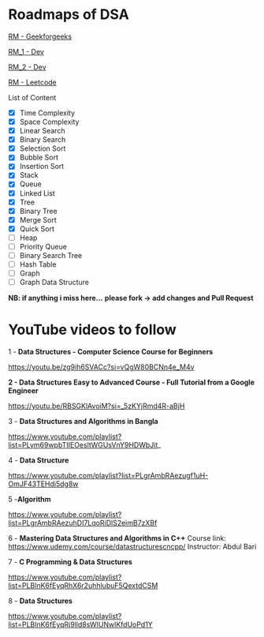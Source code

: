 # Roadmaps of DSA

[RM - Geekforgeeks](https://www.notion.so/RM-Geekforgeeks-4287328bd3af4ca8bc24503582822c91?pvs=21)

[RM_1 - Dev](https://www.notion.so/RM_1-Dev-099eecf2a8bf409f857a98c0e7d56433?pvs=21)

[RM_2 - Dev](https://www.notion.so/RM_2-Dev-83eef67c7aa74cc7af580646a099fdd5?pvs=21)

[RM - Leetcode](https://www.notion.so/RM-Leetcode-8503632afaad42ccbd9e635c03670528?pvs=21)

List of Content

- [x]  Time Complexity
- [x]  Space Complexity
- [x]  Linear Search
- [x]  Binary Search
- [x]  Selection Sort
- [x]  Bubble Sort
- [x]  Insertion Sort
- [x]  Stack
- [x]  Queue
- [x]  Linked List
- [x]  Tree
- [x]  Binary Tree
- [x]  Merge Sort
- [x]  Quick Sort
- [ ]  Heap
- [ ]  Priority Queue
- [ ]  Binary Search Tree
- [ ]  Hash Table
- [ ]  Graph
- [ ]  Graph Data Structure

**NB: if anything i miss here...**
**please fork -> add changes and Pull Request**

# YouTube videos to follow

1 - **Data Structures - Computer Science Course for Beginners**

https://youtu.be/zg9ih6SVACc?si=vQgW80BCNn4e_M4v

**2 - Data Structures Easy to Advanced Course - Full Tutorial from a Google Engineer**

https://youtu.be/RBSGKlAvoiM?si=_5zKYjRmd4R-aBjH

3 - **Data Structures and Algorithms in Bangla**

https://www.youtube.com/playlist?list=PLym69wpbTIIEOesltWGUsVnY9HDWbJit_

4 - **Data Structure**

https://www.youtube.com/playlist?list=PLgrAmbRAezugf1uH-OmJF43TEHdi5dg8w

5 -**Algorithm**

https://www.youtube.com/playlist?list=PLgrAmbRAezuhDI7LqoRiDlS2eimB7zXBf

6 - **Mastering Data Structures and Algorithms in C++**
Course link: https://www.udemy.com/course/datastructurescncpp/
Instructor: Abdul Bari

7 - **C Programming & Data Structures**

https://www.youtube.com/playlist?list=PLBlnK6fEyqRhX6r2uhhlubuF5QextdCSM

8 - **Data Structures**

https://www.youtube.com/playlist?list=PLBlnK6fEyqRj9lld8sWIUNwlKfdUoPd1Y
